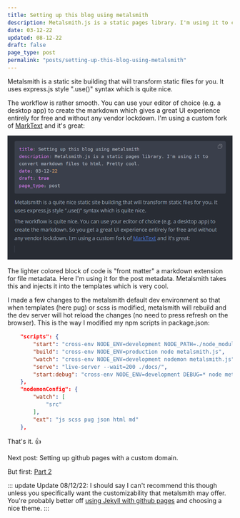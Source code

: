 ```yaml
---
title: Setting up this blog using metalsmith
description: Metalsmith.js is a static pages library. I'm using it to convert markdown files to html. Pretty cool.
date: 03-12-22
updated: 08-12-22
draft: false
page_type: post
permalink: "posts/setting-up-this-blog-using-metalsmith"
---
```


Metalsmith is a static site building that will transform static files for you. It uses express.js style ".use()" syntax which is quite nice.

The workflow is rather smooth. You can use your editor of choice (e.g. a desktop app) to create the markdown which gives a great UI experience entirely for free and without any vendor lockdown. I'm using a custom fork of [MarkText](https://github.com/bn-l/marktext) and it's great:

![](images/2022-12-03-03-28-04-image.png)

The lighter colored block of code is "front matter" a markdown extension for file metadata. Here I'm using it for the post metadata. Metalsmith takes this and injects it into the templates which is very cool. 

I made a few changes to the metalsmith default dev environment so that when templates (here pug) or scss is modified, metalsmith will rebuild and the dev server will hot reload the changes (no need to press refresh on the browser).  This is the way I modified my npm scripts in package.json:

```json
    "scripts": {
        "start": "cross-env NODE_ENV=development NODE_PATH=./node_modules npm run watch & npm run serve",
        "build": "cross-env NODE_ENV=production node metalsmith.js",
        "watch": "cross-env NODE_ENV=development nodemon metalsmith.js",
        "serve": "live-server --wait=200 ./docs/",
        "start:debug": "cross-env NODE_ENV=development DEBUG=* node metalsmith && serve -l 5000 dist"
    },
    "nodemonConfig": {
        "watch": [
            "src"
        ],
        "ext": "js scss pug json html md"
    },
```

That's it. :thumbsup:

Next post: Setting up github pages with a custom domain.

But first: [Part 2](/posts/setting-up-this-blog-using-metalsmith-part-2)

::: update
Update 08/12/22: I should say I can't recommend this though unless you specifically want the customizability that metalsmith may offer. You're probably better off [using Jekyll with github pages](https://www.markdownguide.org/tools/github-pages/) and choosing a nice theme. 
:::
